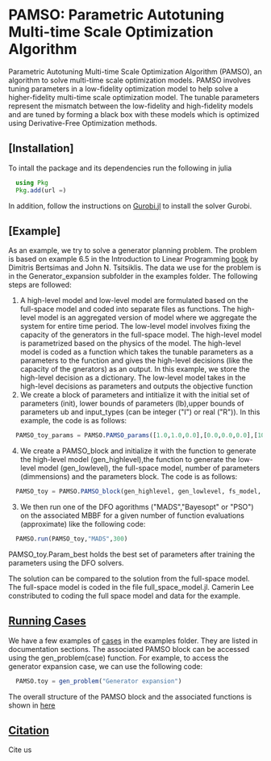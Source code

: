 # PAMSO: Parametric Autotuning Multi-time Scale Optimization Algorithm

Parametric Autotuning Multi-time Scale Optimization Algorithm (PAMSO), an algorithm to solve multi-time scale optimization models. PAMSO involves tuning parameters in a low-fidelity optimization model to help solve a higher-fidelity multi-time scale optimization model.  The tunable parameters represent the mismatch between the low-fidelity and high-fidelity models and are tuned by forming a black box with these models which is optimized using Derivative-Free Optimization methods.

## [Installation]
To intall the package and its dependencies run the following in julia

```julia
  using Pkg
  Pkg.add(url =)
```
  In addition, follow the instructions on [Gurobi.jl](https://github.com/jump-dev/Gurobi.jl) to install the solver Gurobi.

## [Example]
As an example, we try to solve a generator planning problem. The problem is based on example 6.5 in the Introduction to Linear Programming [book](https://books.google.com/books/about/Introduction_to_Linear_Optimization.html?id=GAFsQgAACAAJ&source=kp_book_description) by Dimitris Bertsimas and John N. Tsitsiklis. The data we use for the problem is in the    Generator_expansion subfolder in the examples folder. The following steps are followed:
1. A high-level model and low-level model are formulated based on the full-space model and coded into separate files as functions. The high-level model is an aggregated version of model where we aggregate the system for entire time period. The low-level model involves fixing the capacity of the generators in the full-space model. The high-level model is parametrized based on the physics of the model. The high-level model is coded as a function which takes the tunable parameters as a parameters to the function and gives the high-level decisions (like the capacity of the gnerators) as an output. In this example, we store the high-level decision as a dictionary. The low-level model takes in the high-level decisions as parameters and outputs the objective function
2. We create a block of parameters and intitialize it with the initial set of parameters (init), lower bounds of parameters (lb),upper bounds of parameters ub and input_types (can be integer ("I") or real ("R")). In this example, the code is as follows:
```julia
  PAMSO_toy_params = PAMSO.PAMSO_params([1.0,1.0,0.0],[0.0,0.0,0.0],[10.0,10.0,1000.0], ["R","R","R"])
```
4. We create a PAMSO_block and initialize it with the function to generate the high-level model (gen_highlevel),the function to generate the low-level model (gen_lowlevel), the full-space model, number of parameters (dimmensions) and the parameters block. The code is as follows:
```julia
  PAMSO_toy = PAMSO.PAMSO_block(gen_highlevel, gen_lowlevel, fs_model, 3, params)
```
3. We then run one of the DFO agorithms ("MADS","Bayesopt" or "PSO") on the associated MBBF for a given number of function evaluations (approximate) like the following code: 
```julia
  PAMSO.run(PAMSO_toy,"MADS",300)
```
PAMSO_toy.Param_best holds the best set of parameters after training the parameters using the DFO solvers.

The solution can be compared to the solution from the full-space model. The full-space model is coded in the file full_space_model.jl. Camerin Lee constributed to coding the full space model and data for the example.
## [Running Cases](#example)
We have a few examples of [cases](case.md) in the examples folder. They are listed in documentation sections. The associated PAMSO block can be accessed using the gen_problem(case) function. For example, to access the generator expansion case, we can use the following code:
```julia
  PAMSO.toy = gen_problem("Generator expansion")
```
The overall structure of the PAMSO block and the associated functions is shown in [here](func_struct.md) 
## [Citation](#citation)
Cite us  
